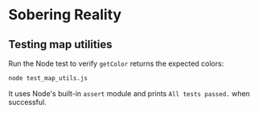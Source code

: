 # Sobering Reality

## Testing map utilities

Run the Node test to verify `getColor` returns the expected colors:

```bash
node test_map_utils.js
```

It uses Node's built-in `assert` module and prints `All tests passed.` when successful.
